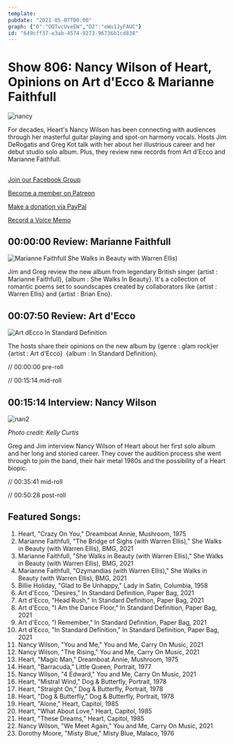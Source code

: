 ```yaml
---
template: 
pubdate: "2021-05-07T00:00"
graph: {"0":"OQTvcUveEW","D2":"eWu1JyFAUC"}
id: "649cff37-e3ab-4574-9273-96736b1cd838"
---
```






# Show 806: Nancy Wilson of Heart, Opinions on Art d'Ecco & Marianne Faithfull

![nancy](https://static.soundopinions.org/images/2021/nancyw_yandm-coverart-copy.jpeg)

For decades, Heart's Nancy Wilson has been connecting with audiences through her masterful guitar playing and spot-on harmony vocals. Hosts Jim DeRogatis and Greg Kot talk with her about her illustrious career and her debut studio solo album. Plus, they review new records from Art d'Ecco and Marianne Faithfull. 



## 

[Join our Facebook Group](https://bit.ly/3sivr9T)

[Become a member on Patreon](https://bit.ly/3slWZvc)

[Make a donation via PayPal](https://bit.ly/3dmt9lU)

[Record a Voice Memo](https://bit.ly/2RyD5Ah) 



## 00:00:00 Review: Marianne Faithfull

![Marianne Faithfull She Walks in Beauty with Warren Ellis)](https://static.soundopinions.org/assets/806/012.jpg)

Jim and Greg review the new album from legendary British singer {artist : Marianne Faithfull}, {album : She Walks In Beauty}. It's a collection of romantic poems set to soundscapes created by collaborators like {artist : Warren Ellis} and {artist : Brian Eno}.



## 00:07:50 Review: Art d'Ecco

![Art dEcco In Standard Definition](https://static.soundopinions.org/assets/806/D21.jpg)

The hosts share their opinions on the new album by {genre : glam rock}er {artist : Art d'Ecco}  {album : In Standard Definition}.

// 00:00:00 pre-roll

// 00:15:14 mid-roll



## 00:15:14 Interview: Nancy Wilson

![nan2](https://static.soundopinions.org/images/2021/nan.jpeg)

*Photo credit: Kelly Curtis*

Greg and Jim interview Nancy Wilson of Heart about her first solo album and her long and storied career. They cover the audition process she went through to join the band, their hair metal 1980s and the possibility of a Heart biopic.

// 00:35:41 mid-roll

// 00:50:28 post-roll



## Featured Songs:

1. Heart, "Crazy On You," Dreamboat Annie, Mushroom, 1975
2. Marianne Faithfull, "The Bridge of Sighs (with Warren Ellis)," She Walks in Beauty (with Warren Ellis), BMG, 2021
3. Marianne Faithfull, "She Walks in Beauty (with Warren Ellis)," She Walks in Beauty (with Warren Ellis), BMG, 2021
4. Marianne Faithfull, "Ozymandias (with Warren Ellis)," She Walks in Beauty (with Warren Ellis), BMG, 2021
5. Billie Holiday, "Glad to Be Unhappy," Lady in Satin, Columbia, 1958
6. Art d'Ecco, "Desires," In Standard Definition, Paper Bag, 2021
7. Art d'Ecco, "Head Rush," In Standard Definition, Paper Bag, 2021
8. Art d'Ecco, "I Am the Dance Floor," In Standard Definition, Paper Bag, 2021
9. Art d'Ecco, "I Remember," In Standard Definition, Paper Bag, 2021
10. Art d'Ecco, "In Standard Definition," In Standard Definition, Paper Bag, 2021
11. Nancy Wilson, "You and Me," You and Me, Carry On Music, 2021
12. Nancy Wilson, "The Rising," You and Me, Carry On Music, 2021
13. Heart, "Magic Man," Dreamboat Annie, Mushroom, 1975
14. Heart, "Barracuda," Little Queen, Portrait, 1977
15. Nancy Wilson, "4 Edward," You and Me, Carry On Music, 2021
16. Heart, "Mistral Wind," Dog & Butterfly, Portrait, 1978
17. Heart, "Straight On," Dog & Butterfly, Portrait, 1978
18. Heart, "Dog & Butterfly," Dog & Butterfly, Portrait, 1978
19. Heart, "Alone," Heart, Capitol, 1985
20. Heart, "What About Love," Heart, Capitol, 1985
21. Heart, "These Dreams," Heart, Capitol, 1985
22. Nancy Wilson, "We Meet Again," You and Me, Carry On Music, 2021
23. Dorothy Moore, "Misty Blue," Misty Blue, Malaco, 1976
